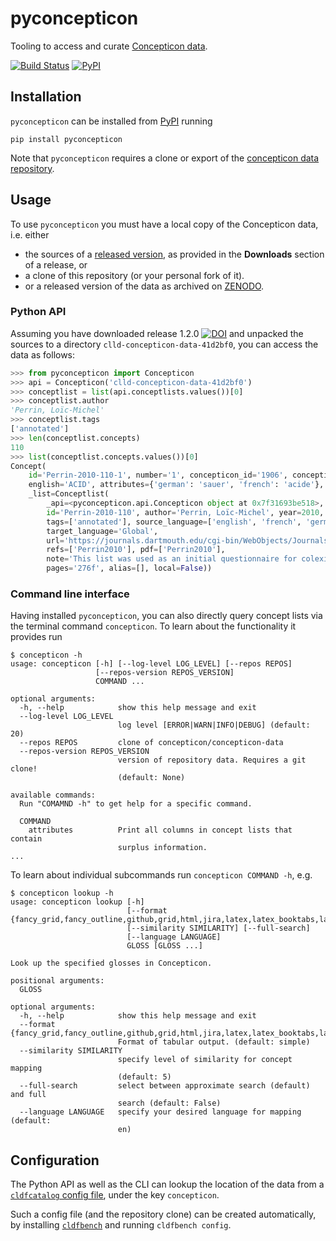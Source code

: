 # pyconcepticon

Tooling to access and curate [Concepticon data](https://github.com/concepticon/concepticon-data).

[![Build Status](https://github.com/concepticon/pyconcepticon/workflows/tests/badge.svg)](https://github.com/concepticon/pyconcepticon/actions?query=workflow%3Atests)
[![PyPI](https://img.shields.io/pypi/v/pyconcepticon.svg)](https://pypi.org/project/pyconcepticon)


## Installation

`pyconcepticon` can be installed from [PyPI](https://pypi.python.org/pypi) running
```shell script
pip install pyconcepticon
```

Note that `pyconcepticon` requires a clone or export of the [concepticon data repository](https://github.com/concepticon/concepticon-data).


## Usage

To use `pyconcepticon` you must have a local copy of the Concepticon data, i.e. either

* the sources of a [released version](https://github.com/concepticon/concepticon-data/releases), as provided in the **Downloads** 
  section of a release, or
* a clone of this repository (or your personal fork of it).
* or a released version of the data as archived on [ZENODO](https://doi.org/10.5281/zenodo.596412).


### Python API

Assuming you have downloaded release 1.2.0 [![DOI](https://zenodo.org/badge/DOI/10.5281/zenodo.1313461.svg)](https://doi.org/10.5281/zenodo.1313461)
and unpacked the sources to a directory `clld-concepticon-data-41d2bf0`, you can access
the data as follows:
```python
>>> from pyconcepticon import Concepticon
>>> api = Concepticon('clld-concepticon-data-41d2bf0')
>>> conceptlist = list(api.conceptlists.values())[0]
>>> conceptlist.author
'Perrin, Loïc-Michel'
>>> conceptlist.tags
['annotated']
>>> len(conceptlist.concepts)
110
>>> list(conceptlist.concepts.values())[0]
Concept(
    id='Perrin-2010-110-1', number='1', concepticon_id='1906', concepticon_gloss='SOUR', gloss=None, 
    english='ACID', attributes={'german': 'sauer', 'french': 'acide'}, 
    _list=Conceptlist(
        _api=<pyconcepticon.api.Concepticon object at 0x7f31693be518>, 
        id='Perrin-2010-110', author='Perrin, Loïc-Michel', year=2010, list_suffix='', items=110, 
        tags=['annotated'], source_language=['english', 'french', 'german'], 
        target_language='Global', 
        url='https://journals.dartmouth.edu/cgi-bin/WebObjects/Journals.woa/xmlpage/1/article/353?htmlOnce=yes', 
        refs=['Perrin2010'], pdf=['Perrin2010'], 
        note='This list was used as an initial questionnaire for colexification studies on a world-wide sample of languages.', 
        pages='276f', alias=[], local=False))
```

### Command line interface

Having installed `pyconcepticon`, you can also directly query concept lists via the terminal command 
`concepticon`. To learn about the functionality it provides run
```shell script
$ concepticon -h
usage: concepticon [-h] [--log-level LOG_LEVEL] [--repos REPOS]
                   [--repos-version REPOS_VERSION]
                   COMMAND ...

optional arguments:
  -h, --help            show this help message and exit
  --log-level LOG_LEVEL
                        log level [ERROR|WARN|INFO|DEBUG] (default: 20)
  --repos REPOS         clone of concepticon/concepticon-data
  --repos-version REPOS_VERSION
                        version of repository data. Requires a git clone!
                        (default: None)

available commands:
  Run "COMAMND -h" to get help for a specific command.

  COMMAND
    attributes          Print all columns in concept lists that contain
                        surplus information.
...
```

To learn about individual subcommands run `concepticon COMMAND -h`, e.g.
```shell
$ concepticon lookup -h
usage: concepticon lookup [-h]
                          [--format {fancy_grid,fancy_outline,github,grid,html,jira,latex,latex_booktabs,latex_longtable,latex_raw,mediawiki,moinmoin,orgtbl,pipe,plain,presto,pretty,psql,rst,simple,textile,tsv,unsafehtml,youtrack}]
                          [--similarity SIMILARITY] [--full-search]
                          [--language LANGUAGE]
                          GLOSS [GLOSS ...]

Look up the specified glosses in Concepticon.

positional arguments:
  GLOSS

optional arguments:
  -h, --help            show this help message and exit
  --format {fancy_grid,fancy_outline,github,grid,html,jira,latex,latex_booktabs,latex_longtable,latex_raw,mediawiki,moinmoin,orgtbl,pipe,plain,presto,pretty,psql,rst,simple,textile,tsv,unsafehtml,youtrack}
                        Format of tabular output. (default: simple)
  --similarity SIMILARITY
                        specify level of similarity for concept mapping
                        (default: 5)
  --full-search         select between approximate search (default) and full
                        search (default: False)
  --language LANGUAGE   specify your desired language for mapping (default:
                        en)
```


## Configuration

The Python API as well as the CLI can lookup the location of the data from a
[`cldfcatalog` config file](https://github.com/cldf/cldfcatalog/#configuration), under the key `concepticon`.

Such a config file (and the repository clone) can be created automatically,
by installing [`cldfbench`](https://pypi.org/cldfbench) and running
`cldfbench config`.
